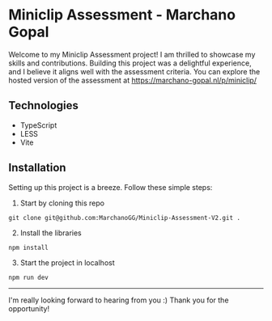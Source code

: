 # Miniclip Assessment - Marchano Gopal

Welcome to my Miniclip Assessment project! I am thrilled to showcase my skills and contributions. 
Building this project was a delightful experience, and I believe it aligns well with the assessment criteria. 
You can explore the hosted version of the assessment at https://marchano-gopal.nl/p/miniclip/

## Technologies
- TypeScript
- LESS
- Vite

## Installation
Setting up this project is a breeze. Follow these simple steps:

1. Start by cloning this repo
```
git clone git@github.com:MarchanoGG/Miniclip-Assessment-V2.git .
```

2. Install the libraries
```
npm install
```

3. Start the project in localhost
```
npm run dev
```
---
I'm really looking forward to hearing from you :)
Thank you for the opportunity!
